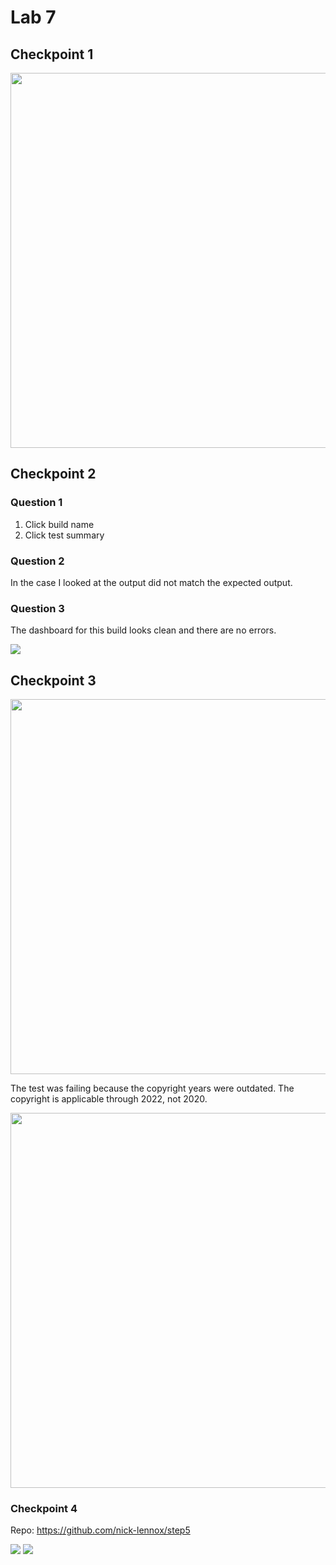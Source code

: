 # Lab 7

## Checkpoint 1

<img src="https://i.imgur.com/2zUj891.png" width=600>

## Checkpoint 2

### Question 1

1. Click build name
2. Click test summary

### Question 2

In the case I looked at the output did not match the expected output.

### Question 3

The dashboard for this build looks clean and there are no errors.

<img src="https://i.imgur.com/zsucFLt.png">

## Checkpoint 3

<img src="https://i.imgur.com/gG53viy.png" width=600>

The test was failing because the copyright years were outdated. The copyright is applicable through 2022, not 2020.

<img src="https://i.imgur.com/lowiUu1.png" width=600>

### Checkpoint 4

Repo: https://github.com/nick-lennox/step5

<img src="https://i.imgur.com/sHs7wbG.png">

<img src="https://i.imgur.com/5Ih9lR6.png">

